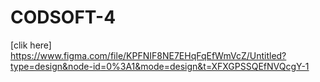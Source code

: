 # CODSOFT-4
[clik here]
https://www.figma.com/file/KPFNIF8NE7EHqFqEfWmVcZ/Untitled?type=design&node-id=0%3A1&mode=design&t=XFXGPSSQEfNVQcgY-1
